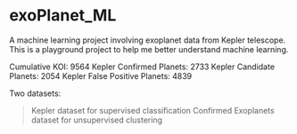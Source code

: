 # exoPlanet_ML
A machine learning project involving exoplanet data from Kepler telescope.
This is a playground project to help me better understand machine learning.

Cumulative KOI: 9564
Kepler Confirmed Planets: 2733
Kepler Candidate Planets: 2054
Kepler False Positive Planets: 4839

Two datasets:
> Kepler dataset for supervised classification
> Confirmed Exoplanets dataset for unsupervised clustering

